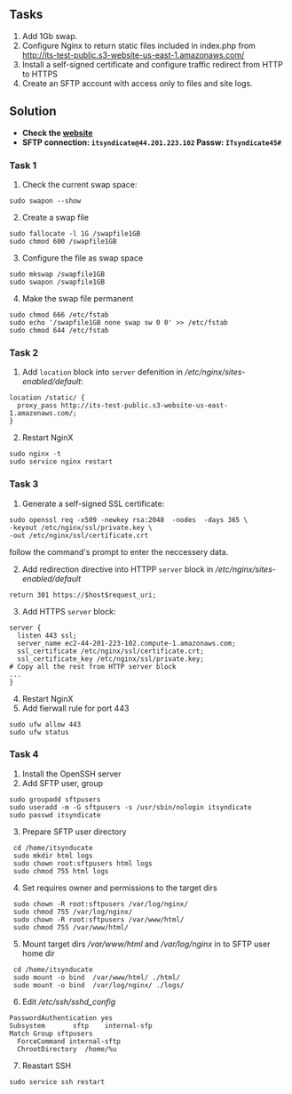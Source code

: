 ## Tasks
1. Add 1Gb swap.
2. Configure Nginx to return static files included in index.php from http://its-test-public.s3-website-us-east-1.amazonaws.com/
3. Install a self-signed certificate and configure traffic redirect from HTTP to HTTPS
4. Create an SFTP account with access only to files and site logs.
## Solution
- **Check the [website](https://ec2-44-201-223-102.compute-1.amazonaws.com)**
- **SFTP connection: `itsyndicate@44.201.223.102` Passw: `ITsyndicate45#`**

### Task 1

1. Check the current swap space:
```
sudo swapon --show
```
2. Create a swap file
```
sudo fallocate -l 1G /swapfile1GB
sudo chmod 600 /swapfile1GB
```
3. Configure the file as swap space
```
sudo mkswap /swapfile1GB
sudo swapon /swapfile1GB
```
4. Make the swap file permanent
```
sudo chmod 666 /etc/fstab
sudo echo '/swapfile1GB none swap sw 0 0' >> /etc/fstab
sudo chmod 644 /etc/fstab
```

### Task 2

1. Add `location` block into `server` defenition in */etc/nginx/sites-enabled/default*:
```
location /static/ {
  proxy_pass http://its-test-public.s3-website-us-east-1.amazonaws.com/;
}
```
2. Restart NginX
```
sudo nginx -t
sudo service nginx restart
```

### Task 3

1. Generate a self-signed SSL certificate:
```
sudo openssl req -x509 -newkey rsa:2048  -nodes  -days 365 \
-keyout /etc/nginx/ssl/private.key \
-out /etc/nginx/ssl/certificate.crt
```
follow the command's prompt to enter the neccessery data.

2. Add redirection directive into HTTPP `server` block in  */etc/nginx/sites-enabled/default*
```
return 301 https://$host$request_uri;
```
3. Add HTTPS `server` block:
```
server {
  listen 443 ssl;
  server_name ec2-44-201-223-102.compute-1.amazonaws.com;
  ssl_certificate /etc/nginx/ssl/certificate.crt;
  ssl_certificate_key /etc/nginx/ssl/private.key;
# Copy all the rest from HTTP server block
...
}
```
4. Restart NginX
5. Add fierwall rule for port 443
```
sudo ufw allow 443
sudo ufw status
```

### Task 4

1. Install the OpenSSH server
2. Add SFTP user, group
```
sudo groupadd sftpusers
sudo useradd -m -G sftpusers -s /usr/sbin/nologin itsyndicate
sudo passwd itsyndicate
```
3. Prepare SFTP user directory
```
 cd /home/itsynducate
 sudo mkdir html logs
 sudo chown root:sftpusers html logs
 sudo chmod 755 html logs
```
4. Set requires owner and permissions to the target dirs
```
 sudo chown -R root:sftpusers /var/log/nginx/
 sudo chmod 755 /var/log/nginx/
 sudo chown -R root:sftpusers /var/www/html/
 sudo chmod 755 /var/www/html/
```
5. Mount target dirs */var/www/html* and */var/log/nginx* in to SFTP user home dir
```
 cd /home/itsynducate
 sudo mount -o bind  /var/www/html/ ./html/
 sudo mount -o bind  /var/log/nginx/ ./logs/
```
6. Edit */etc/ssh/sshd_config*
```
PasswordAuthentication yes
Subsystem       sftp    internal-sfp
Match Group sftpusers
  ForceCommand internal-sftp
  ChrootDirectory  /home/%u
```                                     
7. Reastart SSH
```
sudo service ssh restart
```


